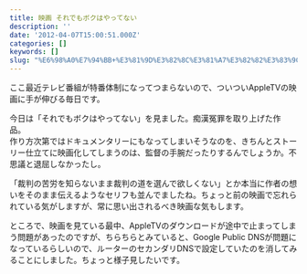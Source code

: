 ```yaml
---
title: 映画 それでもボクはやってない
description: ''
date: '2012-04-07T15:00:51.000Z'
categories: []
keywords: []
slug: "%E6%98%A0%E7%94%BB+%E3%81%9D%E3%82%8C%E3%81%A7%E3%82%82%E3%83%9C%E3%82%AF%E3%81%AF%E3%82%84%E3%81%A3%E3%81%A6%E3%81%AA%E3%81%84"
---
```

ここ最近テレビ番組が特番体制になってつまらないので、ついついAppleTVの映画に手が伸びる毎日です。

今日は「それでもボクはやってない」を見ました。痴漢冤罪を取り上げた作品。   
作り方次第ではドキュメンタリーにもなってしまいそうなのを、きちんとストーリー仕立てに映画化してしまうのは、監督の手腕だったりするんでしょうか。不思議と退屈しなかったし。

「裁判の苦労を知らないまま裁判の道を選んで欲しくない」とか本当に作者の想いをそのまま伝えるようなセリフも並んでましたね。ちょっと前の映画で忘れられている気がしますが、常に思い出されるべき映画な気もします。

ところで、映画を見ている最中、AppleTVのダウンロードが途中で止まってしまう問題があったのですが、ちらちらとみていると、Google Public DNSが問題になっているらしいので、ルーターのセカンダリDNSで設定していたのを消してみることにしました。ちょっと様子見したいです。